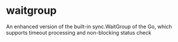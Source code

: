 # waitgroup

An enhanced version of the built-in sync.WaitGroup of the Go, which supports timeout processing and non-blocking status check